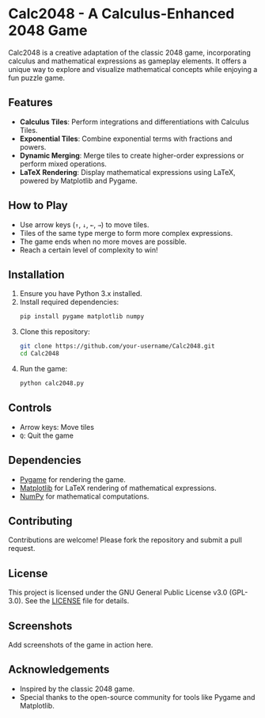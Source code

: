 # Calc2048 - A Calculus-Enhanced 2048 Game

Calc2048 is a creative adaptation of the classic 2048 game, incorporating calculus and mathematical expressions as gameplay elements. It offers a unique way to explore and visualize mathematical concepts while enjoying a fun puzzle game.

## Features
- **Calculus Tiles**: Perform integrations and differentiations with Calculus Tiles.
- **Exponential Tiles**: Combine exponential terms with fractions and powers.
- **Dynamic Merging**: Merge tiles to create higher-order expressions or perform mixed operations.
- **LaTeX Rendering**: Display mathematical expressions using LaTeX, powered by Matplotlib and Pygame.

## How to Play
- Use arrow keys (`↑`, `↓`, `←`, `→`) to move tiles.
- Tiles of the same type merge to form more complex expressions.
- The game ends when no more moves are possible.
- Reach a certain level of complexity to win!

## Installation
1. Ensure you have Python 3.x installed.
2. Install required dependencies:
   ```bash
   pip install pygame matplotlib numpy
   ```
3. Clone this repository:
   ```bash
   git clone https://github.com/your-username/Calc2048.git
   cd Calc2048
   ```
4. Run the game:
   ```bash
   python calc2048.py
   ```

## Controls
- Arrow keys: Move tiles
- `Q`: Quit the game

## Dependencies
- [Pygame](https://www.pygame.org/) for rendering the game.
- [Matplotlib](https://matplotlib.org/) for LaTeX rendering of mathematical expressions.
- [NumPy](https://numpy.org/) for mathematical computations.

## Contributing
Contributions are welcome! Please fork the repository and submit a pull request.

## License
This project is licensed under the GNU General Public License v3.0 (GPL-3.0). See the [LICENSE](LICENSE) file for details.

## Screenshots
Add screenshots of the game in action here.

## Acknowledgements
- Inspired by the classic 2048 game.
- Special thanks to the open-source community for tools like Pygame and Matplotlib.
